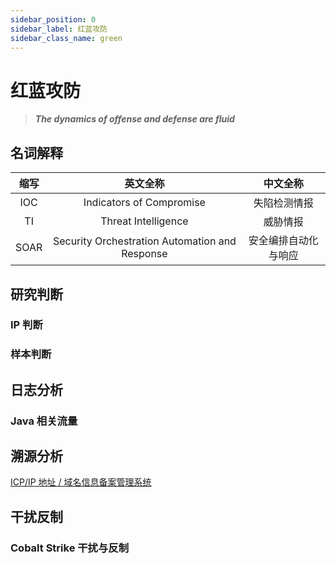 ```yaml
---
sidebar_position: 0
sidebar_label: 红蓝攻防
sidebar_class_name: green
---
```


# 红蓝攻防

> ***The dynamics of offense and defense are fluid***

## 名词解释

| 缩写 |                    英文全称                    |       中文全称       |
| :--: | :--------------------------------------------: | :------------------: |
| IOC  |            Indicators of Compromise            |     失陷检测情报     |
|  TI  |              Threat Intelligence               |       威胁情报       |
| SOAR | Security Orchestration Automation and Response | 安全编排自动化与响应 |

## 研究判断

### IP 判断

### 样本判断

## 日志分析

### Java 相关流量

## 溯源分析

[ICP/IP 地址 / 域名信息备案管理系统](https://beian.miit.gov.cn)

## 干扰反制

### Cobalt Strike 干扰与反制
